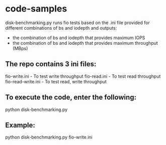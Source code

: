 # code-samples

disk-benchmarking.py runs fio tests based on the .ini file provided for different combinations of bs and iodepth and outputs:
 - the combination of bs and iodepth that provides maximum IOPS 
 - the combination of bs and iodepth that provides maximum throughput (MBps)

The repo contains 3 ini files:
------------------------------

fio-write.ini           - To test write throughput
fio-read.ini            - To test read throughput
fio-read-write.ini      - To test read, write throughput 

To execute the code, enter the following:
-----------------------------------------
python disk-benchmarking.py <ini-file-name>
  
Example:
--------

python disk-benchmarking.py fio-write.ini


  
  
